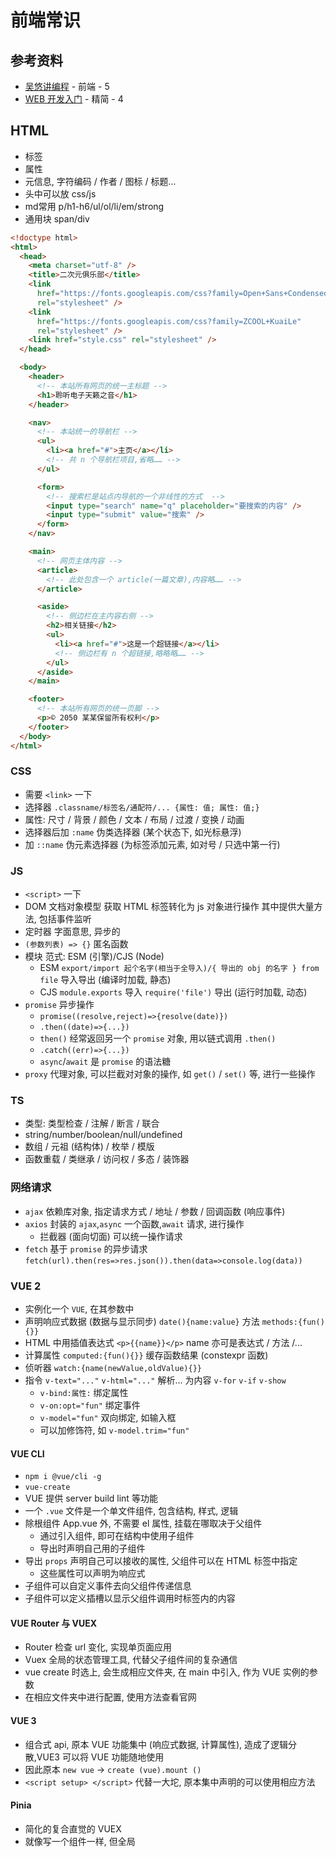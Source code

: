 # 前端常识

## 参考资料

* [吴悠讲编程](https://space.bilibili.com/482867012) - 前端 - 5
* [WEB 开发入门](https://developer.mozilla.org/zh-CN/docs/Learn_web_development/Core/Structuring_content/Basic_HTML_syntax) - 精简 - 4

## HTML

* 标签
* 属性
* 元信息, 字符编码 / 作者 / 图标 / 标题...
* 头中可以放 css/js
* md常用 p/h1-h6/ul/ol/li/em/strong
* 通用块 span/div

```html
<!doctype html>
<html>
  <head>
    <meta charset="utf-8" />
    <title>二次元俱乐部</title>
    <link
      href="https://fonts.googleapis.com/css?family=Open+Sans+Condensed:300|Sonsie+One"
      rel="stylesheet" />
    <link
      href="https://fonts.googleapis.com/css?family=ZCOOL+KuaiLe"
      rel="stylesheet" />
    <link href="style.css" rel="stylesheet" />
  </head>

  <body>
    <header>
      <!-- 本站所有网页的统一主标题 -->
      <h1>聆听电子天籁之音</h1>
    </header>

    <nav>
      <!-- 本站统一的导航栏 -->
      <ul>
        <li><a href="#">主页</a></li>
        <!-- 共 n 个导航栏项目,省略…… -->
      </ul>

      <form>
        <!-- 搜索栏是站点内导航的一个非线性的方式  -->
        <input type="search" name="q" placeholder="要搜索的内容" />
        <input type="submit" value="搜索" />
      </form>
    </nav>

    <main>
      <!-- 网页主体内容 -->
      <article>
        <!-- 此处包含一个 article(一篇文章),内容略…… -->
      </article>

      <aside>
        <!-- 侧边栏在主内容右侧 -->
        <h2>相关链接</h2>
        <ul>
          <li><a href="#">这是一个超链接</a></li>
          <!-- 侧边栏有 n 个超链接,略略略…… -->
        </ul>
      </aside>
    </main>

    <footer>
      <!-- 本站所有网页的统一页脚 -->
      <p>© 2050 某某保留所有权利</p>
    </footer>
  </body>
</html>
```

### CSS

* 需要 `<link>` 一下
* 选择器 `.classname/标签名/通配符/... {属性: 值; 属性: 值;}`
* 属性: 尺寸 / 背景 / 颜色 / 文本 / 布局 / 过渡 / 变换 / 动画
* 选择器后加 `:name` 伪类选择器 (某个状态下, 如光标悬浮)
* 加 `::name` 伪元素选择器 (为标签添加元素, 如对号 / 只选中第一行)

### JS

* `<script>` 一下
* DOM 文档对象模型 获取 HTML 标签转化为 js 对象进行操作 其中提供大量方法, 包括事件监听
* 定时器 字面意思, 异步的
* `(参数列表) => {}` 匿名函数
* 模块 范式: ESM (引擎)/CJS (Node)
    * ESM `export/import 起个名字(相当于全导入)/{ 导出的 obj 的名字 } from file` 导入导出 (编译时加载, 静态)
    * CJS `module.exports` 导入 `require('file')` 导出 (运行时加载, 动态)
* `promise` 异步操作
    * `promise((resolve,reject)=>{resolve(date)})`
    * `.then((date)=>{...})`
    * `then()` 经常返回另一个 `promise` 对象, 用以链式调用 `.then()`
    * `.catch((err)=>{...})`
    * `async`/`await` 是 `promise` 的语法糖
* `proxy` 代理对象, 可以拦截对对象的操作, 如 `get()` / `set()` 等, 进行一些操作

### TS

* 类型: 类型检查 / 注解 / 断言 / 联合
* string/number/boolean/null/undefined
* 数组 / 元祖 (结构体) / 枚举 / 模版
* 函数重载 / 类继承 / 访问权 / 多态 / 装饰器

### 网络请求

* `ajax` 依赖库对象, 指定请求方式 / 地址 / 参数 / 回调函数 (响应事件)
* `axios` 封装的 `ajax`,`async` 一个函数,`await` 请求, 进行操作
    * 拦截器 (面向切面) 可以统一操作请求
* `fetch` 基于 `promise` 的异步请求 `fetch(url).then(res=>res.json()).then(data=>console.log(data))`

### VUE 2

* 实例化一个 `VUE`, 在其参数中
* 声明响应式数据 (数据与显示同步) `date(){name:value}` 方法 `methods:{fun(){}}`
* HTML 中用插值表达式 `<p>{{name}}</p>` name 亦可是表达式 / 方法 /...
* 计算属性 `computed:{fun(){}}` 缓存函数结果 (constexpr 函数)
* 侦听器 `watch:{name(newValue,oldValue){}}`
* 指令 `v-text="..."` `v-html="..."` 解析... 为内容 `v-for` `v-if` `v-show`
    * `v-bind:属性:` 绑定属性
    * `v-on:opt="fun"` 绑定事件
    * `v-model="fun"` 双向绑定, 如输入框
    * 可以加修饰符, 如 `v-model.trim="fun"`

#### VUE CLI

* `npm i @vue/cli -g`
* `vue-create`
* VUE 提供 server build lint 等功能
* 一个 `.vue` 文件是一个单文件组件, 包含结构, 样式, 逻辑
* 除根组件 App.vue 外, 不需要 el 属性, 挂载在哪取决于父组件
    * 通过引入组件, 即可在结构中使用子组件
    * 导出时声明自己用的子组件
* 导出 `props` 声明自己可以接收的属性, 父组件可以在 HTML 标签中指定
    * 这些属性可以声明为响应式
* 子组件可以自定义事件去向父组件传递信息
* 子组件可以定义插槽以显示父组件调用时标签内的内容

#### VUE Router 与 VUEX

* Router 检查 url 变化, 实现单页面应用
* Vuex 全局的状态管理工具, 代替父子组件间的复杂通信
* vue create 时选上, 会生成相应文件夹, 在 main 中引入, 作为 VUE 实例的参数
* 在相应文件夹中进行配置, 使用方法查看官网

#### VUE 3

* 组合式 api, 原本 VUE 功能集中 (响应式数据, 计算属性), 造成了逻辑分散,VUE3 可以将 VUE 功能随地使用
* 因此原本 `new vue` -> `create (vue).mount ()`
* `<script setup> </script>` 代替一大坨, 原本集中声明的可以使用相应方法

#### Pinia

* 简化的复合直觉的 VUEX
* 就像写一个组件一样, 但全局
